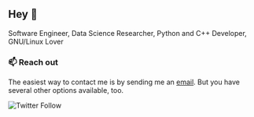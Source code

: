 ## Hey 👋

Software Engineer, Data Science Researcher, Python and C++ Developer, GNU/Linux Lover 

### 📫 Reach out

The easiest way to contact me is by sending me an [email](mailto:sinakarimi76@gmail.com). But you have
several other options available, too. 

![Twitter Follow](https://img.shields.io/twitter/follow/sinakarimi76?color=1da1f2&style=for-the-badge)
